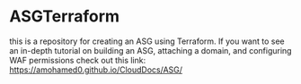 # ASGTerraform
this is a repository for creating an ASG using Terraform. If you want to see an in-depth tutorial on building an ASG, attaching a domain, and configuring WAF permissions check out this link: https://amohamed0.github.io/CloudDocs/ASG/
